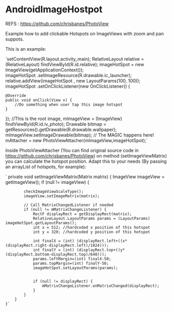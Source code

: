 AndroidImageHostpot
===================

REFS : https://github.com/chrisbanes/PhotoView

Example how to add clickable Hotspots on ImageViews with zoom and pan suppots.

This is an example:

`setContentView(R.layout.activity_main);
RelativeLayout relative = (RelativeLayout) findViewById(R.id.relative);
imageHotSpot = new ImageView(getApplicationContext());  		
imageHotSpot .setImageResource(R.drawable.ic_launcher);
relative.addView(imageHotSpot , new LayoutParams(100, 100));
imageHotSpot .setOnClickListener(new OnClickListener() {
	
	@Override
	public void onClick(View v) {
		//Do something when user tap this image hotspot
	}
});
//This is the root image,
mImageView = (ImageView) findViewById(R.id.iv_photo);
Drawable bitmap = getResources().getDrawable(R.drawable.wallpaper);
mImageView.setImageDrawable(bitmap);
// The MAGIC happens here!
mAttacher = new PhotoViewAttacher(mImageView,imageHotSpot);`

Inside PhotoViewAttacher (You can find original source code in https://github.com/chrisbanes/PhotoView)
on method (setImageViewMatrix) you can calculate the hotspot position. Adapt this to your needs (By passing an arrayList of hotspots, for example): 

`	private void setImageViewMatrix(Matrix matrix) {
		ImageView imageView = getImageView();
		if (null != imageView) {

			checkImageViewScaleType();
			imageView.setImageMatrix(matrix);

			// Call MatrixChangedListener if needed
			if (null != mMatrixChangeListener) {
				RectF displayRect = getDisplayRect(matrix);
				RelativeLayout.LayoutParams params = (LayoutParams) imageHotSpot.getLayoutParams();
				int x = 512; //hardcoded x position of this hotspot
				int y = 320; //hardcoded y position of this hotspot
				
				int finalX = (int) (displayRect.left+((x*(displayRect.right-displayRect.left)/1024)));
				int finalY = (int) (displayRect.top+((y*(displayRect.bottom-displayRect.top)/640)));
				params.leftMargin=(int) finalX-50;
				params.topMargin=(int) finalY-50;
				imageHotSpot.setLayoutParams(params);
				
				
				if (null != displayRect) {
					mMatrixChangeListener.onMatrixChanged(displayRect);
				}
			}
		}
	}`
